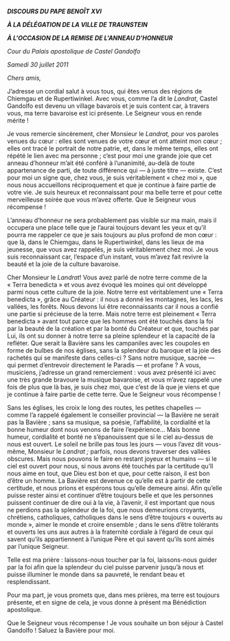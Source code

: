 ***DISCOURS DU PAPE BENOÎT XVI***

***À LA DÉLÉGATION DE LA VILLE DE TRAUNSTEIN***

***À L'OCCASION DE LA REMISE DE L'ANNEAU D'HONNEUR***

*Cour du Palais apostolique de Castel Gandolfo*

*Samedi 30 juillet 2011*

*Chers amis,*

J’adresse un cordial salut à vous tous, qui êtes venus des régions de Chiemgau et de Rupertiwinkel. Avec vous, comme l’a dit le *Landrat*, Castel Gandolfo est devenu un village bavarois et je suis content car, à travers vous, ma terre bavaroise est ici présente. Le Seigneur vous en rende mérite !

Je vous remercie sincèrement, cher Monsieur le *Landrat,* pour vos paroles venues du cœur : elles sont venues de votre cœur et ont atteint mon cœur ; elles ont tracé le portrait de notre patrie, et, dans le même temps, elles ont répété le lien avec ma personne ; c’est pour moi une grande joie que cet anneau d’honneur m’ait été conféré à l’unanimité, au-delà de toute appartenance de parti, de toute différence qui — à juste titre — existe. C’est pour moi un signe que, chez vous, je suis véritablement « chez moi », que nous nous accueillons réciproquement et que je continue à faire partie de votre vie. Je suis heureux et reconnaissant pour ma belle terre et pour cette merveilleuse soirée que vous m’avez offerte. Que le Seigneur vous récompense !

L’anneau d’honneur ne sera probablement pas visible sur ma main, mais il occupera une place telle que je l’aurai toujours devant les yeux et qu’il pourra me rappeler ce que je sais toujours au plus profond de mon cœur : que là, dans le Chiemgau, dans le Rupertiwinkel, dans les lieux de ma jeunesse, que vous avez rappelés, je suis véritablement chez moi. Je vous suis reconnaissant car, l’espace d’un instant, vous m’avez fait revivre la beauté et la joie de la culture bavaroise.

Cher Monsieur le *Landrat*! Vous avez parlé de notre terre comme de la « Terra benedicta » et vous avez évoqué les moines qui ont développé parmi nous cette culture de la joie. Notre terre est véritablement une « Terra benedicta », grâce au Créateur : il nous a donné les montagnes, les lacs, les vallées, les forêts. Nous devons lui être reconnaissants car il nous a confié une partie si précieuse de la terre. Mais notre terre est pleinement « Terra benedicta » avant tout parce que les hommes ont été touchés dans la foi par la beauté de la création et par la bonté du Créateur et que, touchés par Lui, ils ont su donner à notre terre sa pleine splendeur et la capacité de la refléter. Que serait la Bavière sans les campaniles avec les coupoles en forme de bulbes de nos églises, sans la splendeur du baroque et la joie des rachetés qui se manifeste dans celles-ci ? Sans notre musique, sacrée — qui permet d’entrevoir directement le Paradis — et profane ? A vous, musiciens, j’adresse un grand remerciement : vous avez présenté ici avec une très grande bravoure la musique bavaroise, et vous m’avez rappelé une fois de plus que là bas, je suis chez moi, que c’est de là que je viens et que je continue à faire partie de cette terre. Que le Seigneur vous récompense !

Sans les églises, les croix le long des routes, les petites chapelles — comme l’a rappelé également le conseiller provincial — la Bavière ne serait pas la Bavière ; sans sa musique, sa poésie, l’affabilité, la cordialité et la bonne humeur dont nous venons de faire l’expérience... Mais bonne humeur, cordialité et bonté ne s’épanouissent que si le ciel au-dessus de nous est ouvert. Le soleil ne brille pas tous les jours — vous l’avez dit vous-même, Monsieur le *Landrat ;* parfois, nous devons traverser des vallées obscures. Mais nous pouvons le faire en restant joyeux et humains — si le ciel est ouvert pour nous, si nous avons été touchés par la certitude qu’Il nous aime en tout, que Dieu est bon et que, pour cette raison, il est bon d’être un homme. La Bavière est devenue ce qu’elle est à partir de cette certitude, et nous prions et espérons tous qu’elle demeure ainsi. Afin qu’elle puisse rester ainsi et continuer d’être toujours belle et que les personnes puissent continuer de dire oui à la vie, à l’avenir, il est important que nous ne perdions pas la splendeur de la foi, que nous demeurions croyants, chrétiens, catholiques, catholiques dans le sens d’être toujours « ouverts au monde », aimer le monde et croire ensemble ; dans le sens d’être tolérants et ouverts les uns aux autres à la fraternité cordiale à l’égard de ceux qui savent qu’ils appartiennent à l’unique Père et qui savent qu’ils sont aimés par l’unique Seigneur.

Telle est ma prière : laissons-nous toucher par la foi, laissons-nous guider par la foi afin que la splendeur du ciel puisse parvenir jusqu’à nous et puisse illuminer le monde dans sa pauvreté, le rendant beau et resplendissant.

Pour ma part, je vous promets que, dans mes prières, ma terre est toujours présente, et en signe de cela, je vous donne à présent ma Bénédiction apostolique.

Que le Seigneur vous récompense ! Je vous souhaite un bon séjour à Castel Gandolfo ! Saluez la Bavière pour moi.